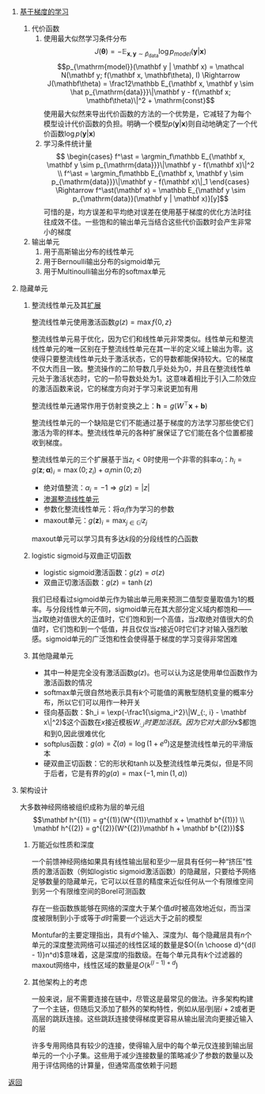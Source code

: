 1. [基于梯度的学习](the_perceptron.ipynb)
    1. 代价函数
        1. 使用最大似然学习条件分布
            $$J(\mathbf\theta) = -\mathbb E_{\mathbf x, \mathbf y \sim \hat p_{\mathrm{data}}}\log p_{model}(\mathbf y | \mathbf x)$$
            $$p_{\mathrm{model}}(\mathbf y | \mathbf x) = \mathcal N(\mathbf y; f(\mathbf x, \mathbf\theta), I) \Rightarrow J(\mathbf\theta) = \frac12\mathbb E_{\mathbf x, \mathbf y \sim \hat p_{\mathrm{data}}}\|\mathbf y - f(\mathbf x; \mathbf\theta)\|^2 + \mathrm{const}$$
            使用最大似然来导出代价函数的方法的一个优势是，它减轻了为每个模型设计代价函数的负担。明确一个模型$p(\mathbf y | \mathbf x)$则自动地确定了一个代价函数$\log p(\mathbf y | \mathbf x)$
        2. 学习条件统计量
            $$
            \begin{cases}
                f^\ast = \argmin_f\mathbb E_{\mathbf x, \mathbf y \sim p_{\mathrm{data}}}\|\mathbf y - f(\mathbf x)\|^2 \\
                f^\ast = \argmin_f\mathbb E_{\mathbf x, \mathbf y \sim p_{\mathrm{data}}}\|\mathbf y - f(\mathbf x)\|_1
            \end{cases}
            \Rightarrow f^\ast(\mathbf x) = \mathbb E_{\mathbf y \sim p_{\mathrm{data}}(\mathbf y | \mathbf x)}[y]$$
            可惜的是，均方误差和平均绝对误差在使用基于梯度的优化方法时往往成效不佳。一些饱和的输出单元当结合这些代价函数时会产生非常小的梯度
    2. 输出单元
        1. 用于高斯输出分布的线性单元
        2. 用于Bernoulli输出分布的sigmoid单元
        3. 用于Multinoulli输出分布的softmax单元
2. 隐藏单元
    1. 整流线性单元及其[扩展](nonsaturating_activation_functions.ipynb)

        整流线性单元使用激活函数$g(z) = \max f\{0, z\}$

        整流线性单元易于优化，因为它们和线性单元非常类似。线性单元和整流线性单元的唯一区别在于整流线性单元在其一半的定义域上输出为零。这使得只要整流线性单元处于激活状态，它的导数都能保持较大。它的梯度不仅大而且一致。整流操作的二阶导数几乎处处为0，并且在整流线性单元处于激活状态时，它的一阶导数处处为1。这意味着相比于引入二阶效应的激活函数来说，它的梯度方向对于学习来说更加有用

        整流线性单元通常作用于仿射变换之上：$\mathbf h = g(W^\top\mathbf x + \mathbf b)$

        整流线性单元的一个缺陷是它们不能通过基于梯度的方法学习那些使它们激活为零的样本。整流线性单元的各种扩展保证了它们能在各个位置都接收到梯度。

        整流线性单元的三个扩展基于当$z_i < 0$时使用一个非零的斜率$\alpha_i$：$h_i = g(\mathbf z; \mathbf\alpha)_i = \max(0; z_i) + \alpha_i \min(0; zi)$
        - 绝对值整流：$\alpha_i = -1 \Rightarrow g(z) = |z|$
        - [渗漏整流线性单元](leaky_ReLU.ipynb)
        - 参数化整流线性单元：将$\alpha_i$作为学习的参数
        - maxout单元：$g(\mathbf z)_i = \max_{j \in \mathbb G^{i}} z_j$

        maxout单元可以学习具有多达$k$段的分段线性的凸函数
    2. logistic sigmoid与双曲正切函数
        - logistic sigmoid激活函数：$g(z) = \sigma(z)$
        - 双曲正切激活函数：$g(z) = \tanh(z)$

        我们已经看过sigmoid单元作为输出单元用来预测二值型变量取值为1的概率。与分段线性单元不同，sigmoid单元在其大部分定义域内都饱和——当$z$取绝对值很大的正值时，它们饱和到一个高值，当$z$取绝对值很大的负值时，它们饱和到一个低值，并且仅仅当$z$接近0时它们才对输入强烈敏感。sigmoid单元的广泛饱和性会使得基于梯度的学习变得非常困难
    3. 其他隐藏单元
        - 其中一种是完全没有激活函数$g(z)$。也可以认为这是使用单位函数作为激活函数的情况
        - softmax单元很自然地表示具有$k$个可能值的离散型随机变量的概率分布，所以它们可以用作一种开关
        - 径向基函数：$h_i = \exp(-\frac1{\sigma_i^2}\|W_{:, i} - \mathbf x\|^2)$这个函数在$x$接近模板$W_{:, i}时更加活跃。因为它对大部分$x$都饱和到0,因此很难优化
        - softplus函数：$g(a) = \zeta(a) = \log(1 + e^a)$这是整流线性单元的平滑版本
        - 硬双曲正切函数：它的形状和$\tanh$以及整流线性单元类似，但是不同于后者，它是有界的$g(a) = \max(-1, \min(1, a))$
3. 架构设计

    大多数神经网络被组织成称为层的单元组
    $$\mathbf h^{(1)} = g^{(1)}(W^{(1)}\mathbf x + \mathbf b^{(1)}) \\
    \mathbf h^{(2)} = g^{(2)}(W^{(2)}\mathbf h + \mathbf b^{(2)})$$
    1. 万能近似性质和深度

        一个前馈神经网络如果具有线性输出层和至少一层具有任何一种“挤压”性质的激活函数（例如logistic sigmoid激活函数）的隐藏层，只要给予网络足够数量的隐藏单元，它可以以任意的精度来近似任何从一个有限维空间到另一个有限维空间的Borel可测函数

        存在一些函数族能够在网络的深度大于某个值$d$时被高效地近似，而当深度被限制到小于或等于$d$时需要一个远远大于之前的模型

        Montufar的主要定理指出，具有$d$个输入、深度为$l$、每个隐藏层具有$n$个单元的深度整流网络可以描述的线性区域的数量是$O({n \choose d}^{d(l - 1)}n^d)$意味着，这是深度$l$的指数级。在每个单元具有$k$个过滤器的maxout网络中，线性区域的数量是$O(k^{(l - 1) + d})$
    2. 其他架构上的考虑

        一般来说，层不需要连接在链中，尽管这是最常见的做法。许多架构构建了一个主链，但随后又添加了额外的架构特性，例如从层$i$到层$i + 2$或者更高层的跳跃连接。这些跳跃连接使得梯度更容易从输出层流向更接近输入的层

        许多专用网络具有较少的连接，使得输入层中的每个单元仅连接到输出层单元的一个小子集。这些用于减少连接数量的策略减少了参数的数量以及用于评估网络的计算量，但通常高度依赖于问题

[返回](readme.md)